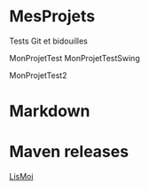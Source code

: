 # MesProjets

Tests Git et bidouilles


MonProjetTest
	MonProjetTestSwing

MonProjetTest2

# Markdown


# Maven releases

[LisMoi](Doc/LisMoi.md)
